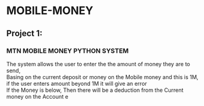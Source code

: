 # MOBILE-MONEY
## Project 1: 
### MTN MOBILE MONEY PYTHON SYSTEM 
The system allows the user to enter the the amount of money they are to send, <br >
Basing on the current deposit or money on the Mobile money and this is 1M, if the user enters amount beyond 1M it will give an error<br >
If the Money is below, Then there will be a deduction from the Current money on the Account
e
